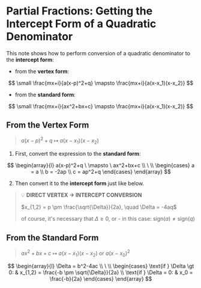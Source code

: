 # Partial Fractions: Getting the Intercept Form of a Quadratic Denominator

This note shows how to perform conversion of a quadratic denominator to the **intercept form**:

- from the **vertex form**:

$$
\small
\frac{mx+i}{a(x-p)^2+q} \mapsto \frac{mx+i}{a(x-x_1)(x-x_2)}
$$

- from the **standard form**:

$$
\small
\frac{mx+i}{ax^2+bx+c} \mapsto \frac{mx+i}{a(x-x_1)(x-x_2)}
$$

## From the Vertex Form

> $a(x-p)^2+q \ \mapsto \ a(x-x_1)(x-x_2)$

1. First, convert the expression to the **standard form**:

$$
\begin{array}{l}
a(x-p)^2+q \ \mapsto \ ax^2+bx+c
\\
\ 
\\
\begin{cases}
a = a
\\
b = -2ap
\\
c = ap^2+q
\end{cases}
\end{array}
$$

2. Then convert it to the **intercept form** just like below.

> 💡 **DIRECT VERTEX → INTERCEPT CONVERSION**
>
> $x_{1,2} = p \pm \frac{\sqrt{\Delta}}{2a}, \quad \Delta = -4aq$
>
> of course, it's necessary that $\Delta \geq 0$, or - in this case: $\text{sign}(a) \neq \text{sign}(q)$

## From the Standard Form

> $ax^2+bx+c \ \mapsto \ a(x-x_1)(x-x_2)$ or $a(x-x_0)^2$

$$
\begin{array}{l}
\Delta = b^2-4ac
\\
\ 
\\
\begin{cases}
\text{if } \Delta \gt 0: & x_{1,2} = \frac{-b \pm \sqrt{\Delta}}{2a}
\\
\text{if } \Delta = 0: & x_0 = \frac{-b}{2a}
\end{cases}
\end{array}
$$

